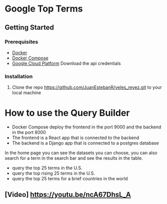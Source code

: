 # Google Top Terms
## Getting Started
### Prerequisites
- [Docker](https://docs.docker.com/get-docker/)
- [Docker Compose](https://docs.docker.com/compose/install/)
- [Google Cloud Platform](https://cloud.google.com/)
Download the api credentials

### Installation
1. Clone the repo https://github.com/JuanEstebanR/veles_reyez.git to your local machine

# How to use the Query Builder
- Docker Compose deploy the frontend  in the port 9000 and the backend in the port 8000
- The frontend is a React app that is connected to the backend
- The backend is a Django app that is connected to a postgres database

In the home page you can see the datasets you can choose, you can also search 
for a term in the search bar and see the results in the table.

- query the top 25 terms in the U.S.
- query the top rising 25 terms in the U.S.
- query the top 25 terms for a brief countries in the world


## [Video] https://youtu.be/ncA67DhsL_A